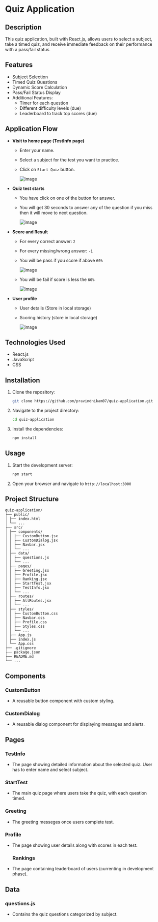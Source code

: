 # Quiz Application

## Description
This quiz application, built with React.js, allows users to select a subject, take a timed quiz, and receive immediate feedback on their performance with a pass/fail status.

## Features
- Subject Selection
- Timed Quiz Questions
- Dynamic Score Calculation
- Pass/Fail Status Display
- Additional Features:
  - Timer for each question
  - Different difficulty levels (due)
  - Leaderboard to track top scores (due)
 
## Application Flow
- **Visit to home page (TestInfo page)**
  - Enter your name.
  - Select a subject for the test you want to practice.
  - Click on `Start Quiz` button.
    
    ![image](https://github.com/pravindnikam07/quiz-application/assets/101383047/2801b15a-3121-4ee0-8459-cd3f2cba601f)


- **Quiz test starts**
  - You have click on one of the button for answer.
  - You will get 30 seconds to answer any of the question if you miss then it will move to next question.
    
     ![image](https://github.com/pravindnikam07/quiz-application/assets/101383047/111d5a54-11d5-44df-9daf-ec064dc4b27c)

- **Score and Result**
  - For every correct answer: `2`
  - For every missing/wrong answer: `-1`
  - You will be pass if you score if above `60%` 
    
    ![image](https://github.com/pravindnikam07/quiz-application/assets/101383047/93664d36-4891-45e9-b010-0f5a81a3166f)

  - You will be fail if score is less the `60%`

    ![image](https://github.com/pravindnikam07/quiz-application/assets/101383047/558abaf7-262c-4b01-9c2d-3f373d307203)

- **User profile**
  - User details (Store in local storage)
  - Scoring history (store in local storage)

    ![image](https://github.com/pravindnikam07/quiz-application/assets/101383047/1fd80874-b3fb-40ad-9d0d-ffb287cd7d54)
 


## Technologies Used
- React.js
- JavaScript
- CSS

## Installation

1. Clone the repository:
    ```bash
    git clone https://github.com/pravindnikam07/quiz-application.git
    ```

2. Navigate to the project directory:
    ```bash
    cd quiz-application
    ```

3. Install the dependencies:
    ```bash
    npm install
    ```

## Usage

1. Start the development server:
    ```bash
    npm start
    ```

2. Open your browser and navigate to `http://localhost:3000`

## Project Structure
```
quiz-application/
├── public/
│ ├── index.html
│ └── ...
├── src/
│ ├── components/
│ │ ├── CustomButton.jsx
│ │ ├── CustomDialog.jsx
│ │ ├── Navbar.jsx
│ │ └── ...
│ ├── data/
│ │ ├── questions.js
│ │ └── ...
│ ├── pages/
│ │ ├── Greeting.jsx
│ │ ├── Profile.jsx
│ │ ├── Ranking.jsx
│ │ ├── StartTest.jsx
│ │ ├── TestInfo.jsx
│ │ └── ...
│ ├── routes/
│ │ ├── AllRoutes.jsx
│ │ └── ...
│ ├── styles/
│ │ ├── CustomButton.css
│ │ ├── Navbar.css
│ │ ├── Profile.css
│ │ ├── Styles.css
│ │ └── ...
│ ├── App.js
│ ├── index.js
│ └── App.css
├── .gitignore
├── package.json
├── README.md
└── ...
```


## Components

### CustomButton
- A reusable button component with custom styling.

### CustomDialog
- A reusable dialog component for displaying messages and alerts.

## Pages

### TestInfo
- The page showing detailed information about the selected quiz. User has to enter name and select subject.

### StartTest
- The main quiz page where users take the quiz, with each question timed.

### Greeting
- The greeting messeges once users complete test.

### Profile
- The page showing user details along with scores in each test.

  ### Rankings
- The page containing leaderboard of users (currenting in development phase).


## Data

### questions.js
- Contains the quiz questions categorized by subject.


